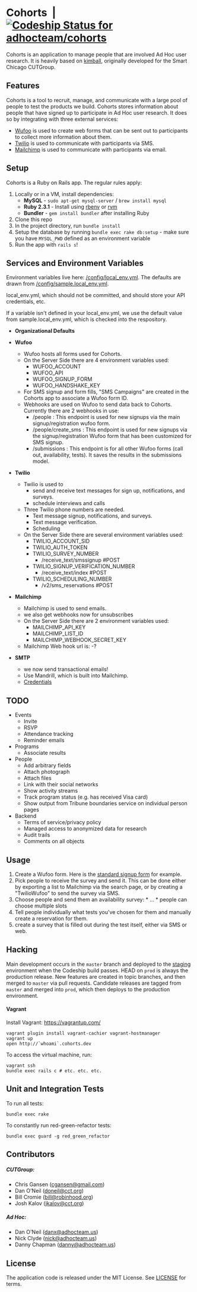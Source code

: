 Cohorts &nbsp;|&nbsp; [ ![Codeship Status for adhocteam/cohorts](https://app.codeship.com/projects/e156b990-bb11-0134-b27f-0ac68540e3ab/status?branch=master)](https://app.codeship.com/projects/195552)
=====

Cohorts is an application to manage people that are involved Ad Hoc user research. It is heavily based on [kimball](https://github.com/smartchicago/kimball), originally developed for the Smart Chicago CUTGroup.

Features
--------

Cohorts is a tool to recruit, manage, and communicate with a large pool of people to test the products we build. Cohorts stores information about people that have signed up to participate in Ad Hoc user research. It does so by integrating with three external services:
* [Wufoo](https://www.wufoo.com/) is used to create web forms that can be sent out to participants to collect more information about them.
* [Twilio](https://www.twilio.com/) is used to communicate with participants via SMS.
* [Mailchimp](https://mailchimp.com/) is used to communicate with participants via email.

Setup
-----
Cohorts is a Ruby on Rails app. The regular rules apply:
1. Locally or in a VM, install dependencies:
    * **MySQL** - `sudo apt-get mysql-server` / `brew install mysql`
    * **Ruby 2.3.1** - Install using [rbenv](https://github.com/rbenv/rbenv) or [rvm](https://rvm.io/rvm/install)
    * **Bundler** - `gem install bundler` after installing Ruby
2. Clone this repo
3. In the project directory, run `bundle install`
4. Setup the database by running `bundle exec rake db:setup` - make sure you have `MYSQL_PWD` defined as an environment variable
5. Run the app with `rails s`!

Services and Environment Variables
--------
Environment variables live here: [/config/local_env.yml](/config/local_env.yaml). The defaults are drawn from [/config/sample.local_env.yml](/config/sample.local_env.yaml).

local_env.yml, which should not be committed, and should store your API credentials, etc.

If a variable isn't defined in your local_env.yml, we use the default value from sample.local_env.yml, which is checked into the respository.

* **Organizational Defaults**

* **Wufoo**
  * Wufoo hosts all forms used for Cohorts.
  * On the Server Side there are 4 environment variables used:
    * WUFOO_ACCOUNT
    * WUFOO_API
    * WUFOO_SIGNUP_FORM
    * WUFOO_HANDSHAKE_KEY
  * For SMS signup and form fills, "SMS Campaigns" are created in the Cohorts app to associate a Wufoo form ID.
  * Webhooks are used on Wufoo to send data back to Cohorts. Currently there are 2 webhooks in use:
    * /people : This endpoint is used for new signups via the main signup/registration wufoo form.
    * /people/create_sms : This endpoint is used for new signups via the signup/registration Wufoo form that has been customized for SMS signup.
    * /submissions : This endpoint is for all other Wufoo forms (call out, availability, tests). It saves the results in the submissions model.
* **Twilio**
  * Twilio is used to
     - send and receive text messages for sign up, notifications, and surveys.
     - schedule interviews and calls
  * Three Twilio phone numbers are needed.
    - Text message signup, notifications, and surveys.
    - Text message verification.
    - Scheduling
  * On the Server Side there are several environment variables used:
    * TWILIO_ACCOUNT_SID
    * TWILIO_AUTH_TOKEN
    * TWILIO_SURVEY_NUMBER
      - /receive_text/smssignup #POST
    * TWILIO_SIGNUP_VERIFICATION_NUMBER
      - /receive_text/index #POST
    * TWILIO_SCHEDULING_NUMBER
      - /v2/sms_reservations  #POST

* **Mailchimp**
  * Mailchimp is used to send emails.
  * we also get webhooks now for unsubscribes
  * On the Server Side there are 2 environment variables used:
    * MAILCHIMP_API_KEY
    * MAILCHIMP_LIST_ID
    * MAILCHIMP_WEBHOOK_SECRET_KEY
  * Mailchimp Web hook url is:
    -?

* **SMTP**
  * we now send transactional emails!
  * Use Mandrill, which is built into Mailchimp.
  * [Credentials](https://mandrill.zendesk.com/hc/en-us/articles/205582197-Where-do-I-find-my-SMTP-credentials-)

TODO
----
* Events
  * Invite
  * RSVP
  * Attendance tracking
  * Reminder emails
* Programs
  * Associate results
* People
  * Add arbitrary fields
  * Attach photograph
  * Attach files
  * Link with their social networks
  * Show activity streams
  * Track program status (e.g. has received Visa card)
  * Show output from Tribune boundaries service on individual person pages
* Backend
  * Terms of service/privacy policy
  * Managed access to anonymized data for research
  * Audit trails
  * Comments on all objects


Usage
--------
  1. Create a Wufoo form. Here is the [standard signup form](https://adhocteamus.wufoo.com/forms/be-a-tester-get-paid/) for example.
  2. Pick people to receive the survey and send it. This can be done either by exporting a list to Mailchimp via the search page, or by creating a "TwilioWufoo" to send the survey via SMS.
  3. Choose people and send them an availability survey:
    * ...
    * people can choose multiple slots
  4. Tell people individually what tests you've chosen for them and manually create a reservation for them.
  5. create a survey that is filled out during the test itself, either via SMS or web.


Hacking
-------

Main development occurs in the `master` branch and deployed to the [staging](https://staging.cohorts.adhocteam.us/) environment when the Codeship build passes. HEAD on `prod` is always the production release. New features are created in topic branches, and then merged to `master` via pull requests. Candidate releases are tagged from `master`  and merged into `prod`, which then deploys to the production environment.

#### Vagrant

Install Vagrant: https://vagrantup.com/
```
vagrant plugin install vagrant-cachier vagrant-hostmanager
vagrant up
open http://`whoami`.cohorts.dev
```

To access the virtual machine, run:
```
vagrant ssh
bundle exec rails c # etc. etc. etc.
```

Unit and Integration Tests
---------------------------
To run all tests:
```
bundle exec rake
```

To constantly run red-green-refactor tests:
```
bundle exec guard -g red_green_refactor
```

Contributors
------------
##### CUTGroup:
* Chris Gansen (cgansen@gmail.com)
* Dan O'Neil (doneil@cct.org)
* Bill Cromie (bill@robinhood.org)
* Josh Kalov (jkalov@cct.org)
##### Ad Hoc:
* Dan O'Neil (danx@adhocteam.us)
* Nick Clyde (nick@adhocteam.us)
* Danny Chapman (danny@adhocteam.us)

License
-------

The application code is released under the MIT License. See [LICENSE](LICENSE.md) for terms.

